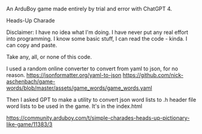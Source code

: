 An ArduBoy game made entirely by trial and error with ChatGPT 4.


Heads-Up Charade

Disclaimer: I have no idea what I'm doing. I have never put any real effort into programming. I know some basic stuff, I can read the code - kinda. I can copy and paste. 

Take any, all, or none of this code.

I used a random online converter to convert from yaml to json, for no reason.
https://jsonformatter.org/yaml-to-json
https://github.com/nick-aschenbach/game-words/blob/master/assets/game_words/game_words.yaml

Then I asked GPT to make a utility to convert json word lists to .h header file word lists to be used in the game. It's in the index.html 



https://community.arduboy.com/t/simple-charades-heads-up-pictionary-like-game/11383/3

